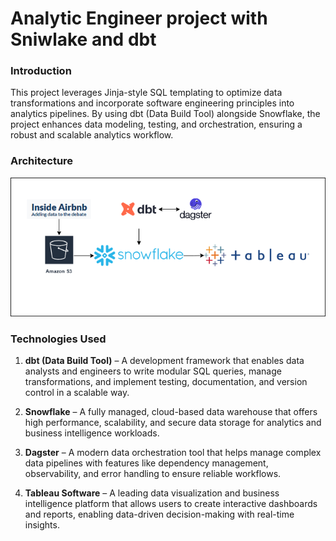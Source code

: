 # Analytic Engineer project with Sniwlake and dbt 

### Introduction
This project leverages Jinja-style SQL templating to optimize data transformations and incorporate software engineering principles into analytics pipelines. By using dbt (Data Build Tool) alongside Snowflake, the project enhances data modeling, testing, and orchestration, ensuring a robust and scalable analytics workflow.

### Architecture
![Architecture Diagram](https://github.com/ArabOmar/dbt-snowflake-analytic-engineer-project/blob/main/Images/dbt_project_archi.png)

### Technologies Used

1. **dbt (Data Build Tool)** – A development framework that enables data analysts and engineers to write modular SQL queries, manage transformations, and implement testing, documentation, and version control in a scalable way.

2. **Snowflake** – A fully managed, cloud-based data warehouse that offers high performance, scalability, and secure data storage for analytics and business intelligence workloads.

3. **Dagster** – A modern data orchestration tool that helps manage complex data pipelines with features like dependency management, observability, and error handling to ensure reliable workflows.

4. **Tableau Software** – A leading data visualization and business intelligence platform that allows users to create interactive dashboards and reports, enabling data-driven decision-making with real-time insights.
